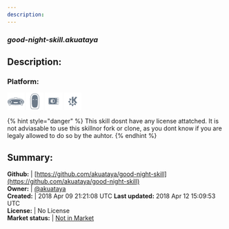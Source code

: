 ```yaml
---
description: 
---
```


### _good-night-skill.akuataya_  
## Description:  
  
### Platform:  
 ![Mark I](../.gitbook/assets/mark-1-icon.png)  ![Mark II](../.gitbook/assets/mark-2-icon.png)  ![Picroft](../.gitbook/assets/picroft-icon.png)  ![plasmoid](../.gitbook/assets/kde.png)   
  
{% hint style="danger" %}
This skill dosnt have any license attatched. It is not adviasable to use this skillnor fork or clone, as you dont know if you are legaly allowed to do so by the auhtor.
{% endhint %}
  
## Summary:  
**Github:** | [https://github.com/akuataya/good-night-skill](https://github.com/akuataya/good-night-skill)  
**Owner:** | [@akuataya](https://github.com/akuataya)  
**Created:** | 2018 Apr 09 21:21:08 UTC  **Last updated:** 2018 Apr 12 15:09:53 UTC  
**License:** | No License  
**Market status:** | [Not in Market](https://market.mycroft.ai/skill/)  
